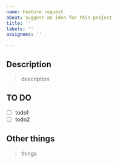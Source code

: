 ```yaml
---
name: Feature request
about: Suggest an idea for this project
title: ''
labels: ''
assignees: ''

---
```


## Description

> description

## TO DO
- [ ] todo1
- [ ] todo2

## Other things

> things
